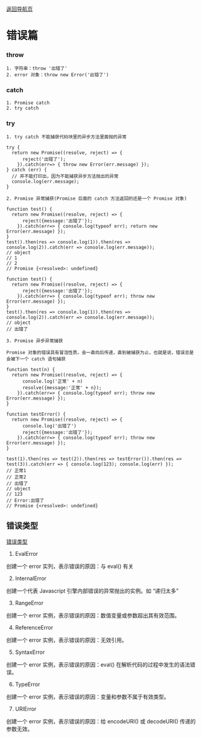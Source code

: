 [返回导航页](https://cqzhen.github.io/blog.html "导航页面")

# 错误篇

### throw

    1. 字符串：throw '出错了'
    2. error 对象：throw new Error('出错了')

### catch

    1. Promise catch
    2. try catch

### try

    1. try catch 不能捕获代码块里的异步方法里面抛的异常

```
try {
  return new Promise((resolve, reject) => {
      reject('出错了');
    }).catch(err=> { throw new Error(err.message) });
} catch (err) {
  // 并不能打印出，因为不能捕获异步方法抛出的异常
  console.log(err.message);
}
```

    2. Promise 异常捕获(Promise 后面的 catch 方法返回的还是一个 Promise 对象)

```
function test() {
  return new Promise((resolve, reject) => {
      reject({message:'出错了'});
    }).catch(err=> { console.log(typeof err); return new Error(err.message) });
}
test().then(res => console.log(1)).then(res => console.log(2)).catch(err => console.log(err.message));
// object
// 1
// 2
// Promise {<resolved>: undefined}
```

```
function test() {
  return new Promise((resolve, reject) => {
      reject({message:'出错了'});
    }).catch(err=> { console.log(typeof err); throw new Error(err.message) });
}
test().then(res => console.log(1)).then(res => console.log(2)).catch(err => console.log(err.message));
// object
// 出错了
```

    3. Promise 异步异常捕获

    Promise 对象的错误具有冒泡性质，会一直向后传递，直到被捕获为止，也就是说，错误总是会被下一个 catch 语句捕获

```
function test(n) {
  return new Promise((resolve, reject) => {
      console.log('正常' + n)
      resolve({message:'正常' + n});
    }).catch(err=> { console.log(typeof err); throw new Error(err.message) });
}

function testError() {
  return new Promise((resolve, reject) => {
      console.log('出错了')
      reject({message:'出错了'});
    }).catch(err=> { console.log(typeof err); throw new Error(err.message) });
}

test(1).then(res => test(2)).then(res => testError()).then(res => test(3)).catch(err => { console.log(123); console.log(err) });
// 正常1
// 正常2
// 出错了
// object
// 123
// Error:出错了
// Promise {<resolved>: undefined}
```

## 错误类型

[错误类型](https://developer.mozilla.org/zh-CN/docs/Web/JavaScript/Reference/Global_Objects/Error "Error Type")

1. EvalError

  创建一个 error 实列，表示错误的原因：与 eval() 有关

2. InternalError

  创建一个代表 Javascript 引擎内部错误的异常抛出的实例。如 “递归太多”

3. RangeError

  创建一个 error 实例，表示错误的原因：数值变量或参数超出其有效范围。

4. ReferenceError

  创建一个 error 实例，表示错误的原因：无效引用。

5. SyntaxError

  创建一个 error 实例，表示错误的原因：eval() 在解析代码的过程中发生的语法错误。

6. TypeError

  创建一个 error 实例，表示错误的原因：变量和参数不属于有效类型。

7. URIError

  创建一个 error 实例，表示错误的原因：给 encodeURI() 或 decodeURI() 传递的参数无效。


